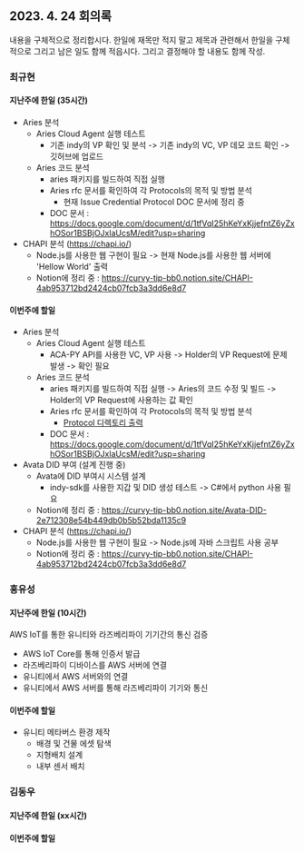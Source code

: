 ## 2023. 4. 24 회의록

내용을 구체적으로 정리합시다. 한일에 재목만 적지 말고 제목과 관련해서 한일을 구체적으로 그리고 남은 일도 함께 적읍시다. 그리고 결정해야 할 내용도 함께 작성. 

### 최규현

#### 지난주에 한일 (35시간)
  - Aries 분석
    - Aries Cloud Agent 실행 테스트
      - 기존 indy의 VP 확인 및 분석 -> 기존 indy의 VC, VP 데모 코드 확인 -> 깃허브에 업로드
    - Aries 코드 분석
      - aries 패키지를 빌드하여 직접 실행
      - Aries rfc 문서를 확인하여 각 Protocols의 목적 및 방법 분석
        - 현재  Issue Credential Protocol DOC 문서에 정리 중
      - DOC 문서 : https://docs.google.com/document/d/1tfVqI25hKeYxKjjefntZ6yZxhOSor1BSBjOJxlaUcsM/edit?usp=sharing
  - CHAPI 분석 (https://chapi.io/)
    - Node.js를 사용한 웹 구현이 필요 -> 현재 Node.js를 사용한 웹 서버에 'Hellow World' 출력
    - Notion에 정리 중 : https://curvy-tip-bb0.notion.site/CHAPI-4ab953712bd2424cb07fcb3a3dd6e8d7

#### 이번주에 할일
  - Aries 분석
    - Aries Cloud Agent 실행 테스트
      - ACA-PY API를 사용한 VC, VP 사용 -> Holder의 VP Request에 문제 발생 -> 확인 필요
    - Aries 코드 분석
      - aries 패키지를 빌드하여 직접 실행 -> Aries의 코드 수정 및 빌드 -> Holder의 VP Request에 사용하는 값 확인
      - Aries rfc 문서를 확인하여 각 Protocols의 목적 및 방법 분석
        - [Protocol 디렉토리 출력](/HyperledgerAries/aries-python-test/README.md) 
      - DOC 문서 : https://docs.google.com/document/d/1tfVqI25hKeYxKjjefntZ6yZxhOSor1BSBjOJxlaUcsM/edit?usp=sharing
  - Avata DID 부여 (설계 진행 중)
    - Avata에 DID 부여시 시스템 설계
      - indy-sdk를 사용한 지갑 및 DID 생성 테스트 -> C#에서 python 사용 필요
    - Notion에 정리 중 : https://curvy-tip-bb0.notion.site/Avata-DID-2e712308e54b449db0b5b52bda1135c9
  - CHAPI 분석 (https://chapi.io/)
    - Node.js를 사용한 웹 구현이 필요 -> Node.js에 자바 스크립트 사용 공부
    - Notion에 정리 중 : https://curvy-tip-bb0.notion.site/CHAPI-4ab953712bd2424cb07fcb3a3dd6e8d7


### 홍유성

#### 지난주에 한일 (10시간)
AWS IoT를 통한 유니티와 라즈베리파이 기기간의 통신 검증
- AWS IoT Core를 통해 인증서 발급
- 라즈베리파이 디바이스를 AWS 서버에 연결
- 유니티에서 AWS 서버와의 연결
- 유니티에서 AWS 서버를 통해 라즈베리파이 기기와 통신



#### 이번주에 할일
- 유니티 메타버스 환경 제작
  - 배경 및 건물 에셋 탐색
  - 지형배치 설계
  - 내부 센서 배치

### 김동우

#### 지난주에 한일 (xx시간)



#### 이번주에 할일
